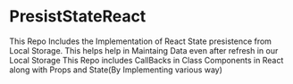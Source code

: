 # PresistStateReact
This Repo Includes the Implementation of React State presistence from Local Storage.
This helps help in Maintaing Data even after refresh in our Local Storage 
This Repo includes CallBacks in Class Components in React along with Props and State(By Implementing various way)
